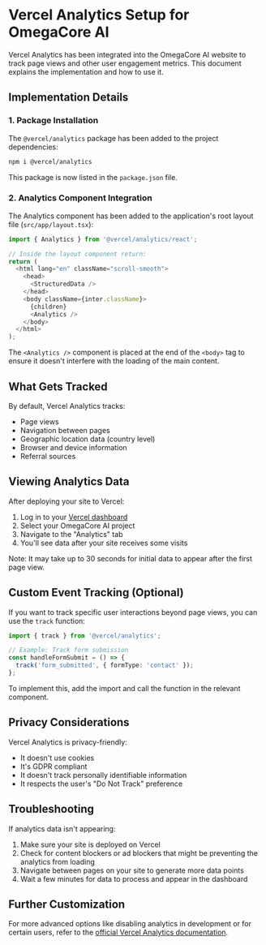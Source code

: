 # Vercel Analytics Setup for OmegaCore AI

Vercel Analytics has been integrated into the OmegaCore AI website to track page views and other user engagement metrics. This document explains the implementation and how to use it.

## Implementation Details

### 1. Package Installation

The `@vercel/analytics` package has been added to the project dependencies:

```bash
npm i @vercel/analytics
```

This package is now listed in the `package.json` file.

### 2. Analytics Component Integration

The Analytics component has been added to the application's root layout file (`src/app/layout.tsx`):

```typescript
import { Analytics } from '@vercel/analytics/react';

// Inside the layout component return:
return (
  <html lang="en" className="scroll-smooth">
    <head>
      <StructuredData />
    </head>
    <body className={inter.className}>
      {children}
      <Analytics />
    </body>
  </html>
);
```

The `<Analytics />` component is placed at the end of the `<body>` tag to ensure it doesn't interfere with the loading of the main content.

## What Gets Tracked

By default, Vercel Analytics tracks:

- Page views
- Navigation between pages
- Geographic location data (country level)
- Browser and device information
- Referral sources

## Viewing Analytics Data

After deploying your site to Vercel:

1. Log in to your [Vercel dashboard](https://vercel.com/dashboard)
2. Select your OmegaCore AI project
3. Navigate to the "Analytics" tab
4. You'll see data after your site receives some visits

Note: It may take up to 30 seconds for initial data to appear after the first page view.

## Custom Event Tracking (Optional)

If you want to track specific user interactions beyond page views, you can use the `track` function:

```typescript
import { track } from '@vercel/analytics';

// Example: Track form submission
const handleFormSubmit = () => {
  track('form_submitted', { formType: 'contact' });
};
```

To implement this, add the import and call the function in the relevant component.

## Privacy Considerations

Vercel Analytics is privacy-friendly:

- It doesn't use cookies
- It's GDPR compliant
- It doesn't track personally identifiable information
- It respects the user's "Do Not Track" preference

## Troubleshooting

If analytics data isn't appearing:

1. Make sure your site is deployed on Vercel
2. Check for content blockers or ad blockers that might be preventing the analytics from loading
3. Navigate between pages on your site to generate more data points
4. Wait a few minutes for data to process and appear in the dashboard

## Further Customization

For more advanced options like disabling analytics in development or for certain users, refer to the [official Vercel Analytics documentation](https://vercel.com/docs/analytics).